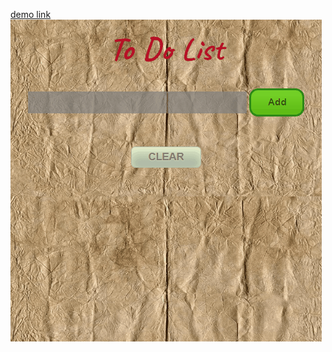 [demo link](https://ozcan-cetin.github.io/to_do_list_project/)
![](https://github.com/ozcan-cetin/to_do_list_project/blob/master/todolist.gif)
